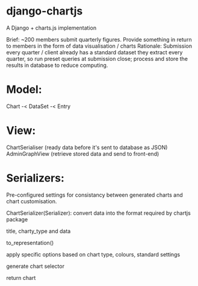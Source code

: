 # django-chartjs
A Django + charts.js implementation

Brief: ~200 members submit quarterly figures. Provide something in return to members in the form of data visualisation / charts
Rationale: Submission every quarter / client already has a standard dataset they extract every quarter, so run preset queries at submission close; process and store the results in database to reduce computing.

# Model:
Chart -< DataSet -< Entry

# View:
ChartSerialiser (ready data before it's sent to database as JSON)
AdminGraphView (retrieve stored data and send to front-end)

# Serializers:
Pre-configured settings for consistancy between generated charts and chart customisation.

ChartSerializer(Serializer): convert data into the format required by chartjs package

 title, charty_type and data
    
 to_representation()
    
 apply specific options based on chart type, colours, standard settings
    
 generate chart selector
    
 return chart
